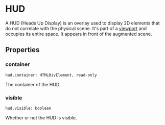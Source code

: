 # HUD

A HUD (Heads Up Display) is an overlay used to display 2D elements that do not correlate with the physical scene. It's part of a [viewport](viewport.md) and occupies its entire space. It appears in front of the augmented scene.

## Properties

### container

`hud.container: HTMLDivElement, read-only`

The container of the HUD.

### visible

`hud.visible: boolean`

Whether or not the HUD is visible.